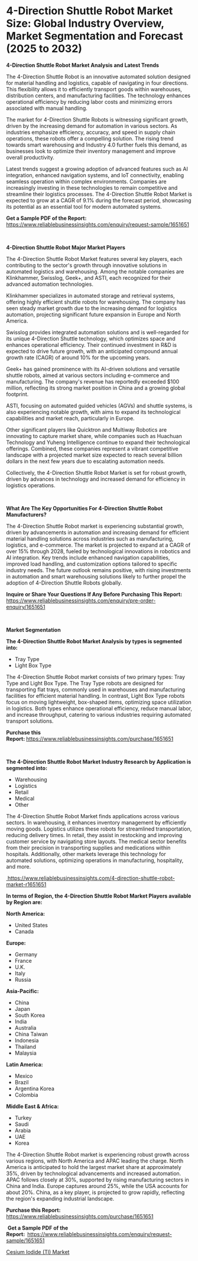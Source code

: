 <p><h1>4-Direction Shuttle Robot Market Size: Global Industry Overview, Market Segmentation and Forecast (2025 to 2032)</h1></p><p><strong>4-Direction Shuttle Robot Market Analysis and Latest Trends</strong></p>
<p><p>The 4-Direction Shuttle Robot is an innovative automated solution designed for material handling and logistics, capable of navigating in four directions. This flexibility allows it to efficiently transport goods within warehouses, distribution centers, and manufacturing facilities. The technology enhances operational efficiency by reducing labor costs and minimizing errors associated with manual handling.</p><p>The market for 4-Direction Shuttle Robots is witnessing significant growth, driven by the increasing demand for automation in various sectors. As industries emphasize efficiency, accuracy, and speed in supply chain operations, these robots offer a compelling solution. The rising trend towards smart warehousing and Industry 4.0 further fuels this demand, as businesses look to optimize their inventory management and improve overall productivity.</p><p>Latest trends suggest a growing adoption of advanced features such as AI integration, enhanced navigation systems, and IoT connectivity, enabling seamless operation within complex environments. Companies are increasingly investing in these technologies to remain competitive and streamline their logistics processes. The 4-Direction Shuttle Robot Market is expected to grow at a CAGR of 9.1% during the forecast period, showcasing its potential as an essential tool for modern automated systems.</p></p>
<p><strong>Get a Sample PDF of the Report:&nbsp;</strong> <a href="https://www.reliablebusinessinsights.com/enquiry/request-sample/1651651?utm_campaign=3545&utm_medium=2&utm_source=Github&utm_content=ia&utm_term=23032025&utm_id=4-direction-shuttle-robot">https://www.reliablebusinessinsights.com/enquiry/request-sample/1651651</a></p>
<p>&nbsp;</p>
<p><strong>4-Direction Shuttle Robot Major Market Players</strong></p>
<p><p>The 4-Direction Shuttle Robot Market features several key players, each contributing to the sector's growth through innovative solutions in automated logistics and warehousing. Among the notable companies are Klinkhammer, Swisslog, Geek+, and ASTI, each recognized for their advanced automation technologies.</p><p>Klinkhammer specializes in automated storage and retrieval systems, offering highly efficient shuttle robots for warehousing. The company has seen steady market growth due to the increasing demand for logistics automation, projecting significant future expansion in Europe and North America.</p><p>Swisslog provides integrated automation solutions and is well-regarded for its unique 4-Direction Shuttle technology, which optimizes space and enhances operational efficiency. Their continued investment in R&D is expected to drive future growth, with an anticipated compound annual growth rate (CAGR) of around 10% for the upcoming years.</p><p>Geek+ has gained prominence with its AI-driven solutions and versatile shuttle robots, aimed at various sectors including e-commerce and manufacturing. The company's revenue has reportedly exceeded $100 million, reflecting its strong market position in China and a growing global footprint.</p><p>ASTI, focusing on automated guided vehicles (AGVs) and shuttle systems, is also experiencing notable growth, with aims to expand its technological capabilities and market reach, particularly in Europe.</p><p>Other significant players like Quicktron and Multiway Robotics are innovating to capture market share, while companies such as Huachuan Technology and Yuheng Intelligence continue to expand their technological offerings. Combined, these companies represent a vibrant competitive landscape with a projected market size expected to reach several billion dollars in the next few years due to escalating automation needs.</p><p>Collectively, the 4-Direction Shuttle Robot Market is set for robust growth, driven by advances in technology and increased demand for efficiency in logistics operations.</p></p>
<p>&nbsp;</p>
<p><strong>What Are The Key Opportunities For 4-Direction Shuttle Robot Manufacturers?</strong></p>
<p><p>The 4-Direction Shuttle Robot market is experiencing substantial growth, driven by advancements in automation and increasing demand for efficient material handling solutions across industries such as manufacturing, logistics, and e-commerce. The market is projected to expand at a CAGR of over 15% through 2028, fueled by technological innovations in robotics and AI integration. Key trends include enhanced navigation capabilities, improved load handling, and customization options tailored to specific industry needs. The future outlook remains positive, with rising investments in automation and smart warehousing solutions likely to further propel the adoption of 4-Direction Shuttle Robots globally.</p></p>
<p><strong>Inquire or Share Your Questions If Any Before Purchasing This Report:</strong> <a href="https://www.reliablebusinessinsights.com/enquiry/pre-order-enquiry/1651651?utm_campaign=3545&utm_medium=2&utm_source=Github&utm_content=ia&utm_term=23032025&utm_id=4-direction-shuttle-robot">https://www.reliablebusinessinsights.com/enquiry/pre-order-enquiry/1651651</a></p>
<p>&nbsp;</p>
<p><strong>Market Segmentation</strong></p>
<p><strong>The 4-Direction Shuttle Robot Market Analysis by types is segmented into:</strong></p>
<p><ul><li>Tray Type</li><li>Light Box Type</li></ul></p>
<p><p>The 4-Direction Shuttle Robot market consists of two primary types: Tray Type and Light Box Type. The Tray Type robots are designed for transporting flat trays, commonly used in warehouses and manufacturing facilities for efficient material handling. In contrast, Light Box Type robots focus on moving lightweight, box-shaped items, optimizing space utilization in logistics. Both types enhance operational efficiency, reduce manual labor, and increase throughput, catering to various industries requiring automated transport solutions.</p></p>
<p><strong>Purchase this Report:&nbsp;</strong><a href="https://www.reliablebusinessinsights.com/purchase/1651651?utm_campaign=3545&utm_medium=2&utm_source=Github&utm_content=ia&utm_term=23032025&utm_id=4-direction-shuttle-robot">https://www.reliablebusinessinsights.com/purchase/1651651</a></p>
<p>&nbsp;</p>
<p><strong>The 4-Direction Shuttle Robot Market Industry Research by Application is segmented into:</strong></p>
<p><ul><li>Warehousing</li><li>Logistics</li><li>Retail</li><li>Medical</li><li>Other</li></ul></p>
<p><p>The 4-Direction Shuttle Robot Market finds applications across various sectors. In warehousing, it enhances inventory management by efficiently moving goods. Logistics utilizes these robots for streamlined transportation, reducing delivery times. In retail, they assist in restocking and improving customer service by navigating store layouts. The medical sector benefits from their precision in transporting supplies and medications within hospitals. Additionally, other markets leverage this technology for automated solutions, optimizing operations in manufacturing, hospitality, and more.</p></p>
<p><a href="https://www.reliablebusinessinsights.com/4-direction-shuttle-robot-market-r1651651?utm_campaign=3545&utm_medium=2&utm_source=Github&utm_content=ia&utm_term=23032025&utm_id=4-direction-shuttle-robot">&nbsp;https://www.reliablebusinessinsights.com/4-direction-shuttle-robot-market-r1651651</a></p>
<p><strong>In terms of Region, the 4-Direction Shuttle Robot Market Players available by Region are:</strong></p>
<p>
    <p> <strong> North America: </strong>
        <ul>
            <li>United States</li>
            <li>Canada</li>
        </ul>
        </p> 
    <p> <strong> Europe: </strong>
        <ul>
            <li>Germany</li>
            <li>France</li>
            <li>U.K.</li>
            <li>Italy</li>
            <li>Russia</li>
        </ul>
        </p> 
    <p> <strong> Asia-Pacific: </strong>
        <ul>
            <li>China</li>
            <li>Japan</li>
            <li>South Korea</li>
            <li>India</li>
            <li>Australia</li>
            <li>China Taiwan</li>
            <li>Indonesia</li>
            <li>Thailand</li>
            <li>Malaysia</li>
        </ul>
        </p> 
    <p> <strong> Latin America: </strong>
        <ul>
            <li>Mexico</li>
            <li>Brazil</li>
            <li>Argentina Korea</li>
            <li>Colombia</li>
        </ul>
        </p> 
    <p> <strong> Middle East & Africa: </strong>
        <ul>
            <li>Turkey</li>
            <li>Saudi</li>
            <li>Arabia</li>
            <li>UAE</li>
            <li>Korea</li>
        </ul>
    </p>
    </p>
<p><p>The 4-Direction Shuttle Robot market is experiencing robust growth across various regions, with North America and APAC leading the charge. North America is anticipated to hold the largest market share at approximately 35%, driven by technological advancements and increased automation. APAC follows closely at 30%, supported by rising manufacturing sectors in China and India. Europe captures around 25%, while the USA accounts for about 20%. China, as a key player, is projected to grow rapidly, reflecting the region's expanding industrial landscape.</p></p>
<p><strong>Purchase this Report: </strong><a href="https://www.reliablebusinessinsights.com/purchase/1651651?utm_campaign=3545&utm_medium=2&utm_source=Github&utm_content=ia&utm_term=23032025&utm_id=4-direction-shuttle-robot">https://www.reliablebusinessinsights.com/purchase/1651651</a></p>
<p>&nbsp;<strong>Get a Sample PDF of the Report:&nbsp;&nbsp;</strong><a href="https://www.reliablebusinessinsights.com/enquiry/request-sample/1651651?utm_campaign=3545&utm_medium=2&utm_source=Github&utm_content=ia&utm_term=23032025&utm_id=4-direction-shuttle-robot">https://www.reliablebusinessinsights.com/enquiry/request-sample/1651651</a></p>
<p><strong></strong></p>
<p><p><a href="https://github.com/iyachikareva/Market-Research-Report-List-1/blob/main/cesium-iodide-tl-market.md?utm_campaign=3545&utm_medium=2&utm_source=Github&utm_content=ia&utm_term=23032025&utm_id=4-direction-shuttle-robot">Cesium Iodide (Tl) Market</a></p></p>